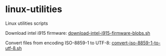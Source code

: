 # linux-utilities
Linux utilities scripts

Download intel i915 firmware:
[download-intel-i915-firmware-blobs.sh](https://github.com/severnini/linux-utilities/blob/master/download-intel-i915-firmware-blobs.sh)

Convert files from encoding ISO-8859-1 to UTF-8: 
[convert-iso-8859-1-to-utf-8.sh](https://github.com/severnini/linux-utilities/blob/master/convert-iso-8859-1-to-utf-8.sh)

